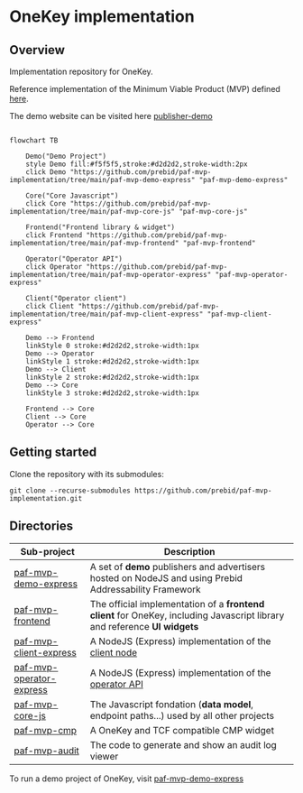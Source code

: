 # OneKey implementation


## Overview
Implementation repository for OneKey.

Reference implementation of the Minimum Viable Product (MVP) defined [here](https://github.com/criteo/addressable-network-proposals/tree/main/mvp-spec).

The demo website can be visited here [publisher-demo](https://www.pafdemopublisher.com/)

```mermaid

flowchart TB

    Demo("Demo Project")
    style Demo fill:#f5f5f5,stroke:#d2d2d2,stroke-width:2px
    click Demo "https://github.com/prebid/paf-mvp-implementation/tree/main/paf-mvp-demo-express" "paf-mvp-demo-express"
    
    Core("Core Javascript")
    click Core "https://github.com/prebid/paf-mvp-implementation/tree/main/paf-mvp-core-js" "paf-mvp-core-js"
    
    Frontend("Frontend library & widget")
    click Frontend "https://github.com/prebid/paf-mvp-implementation/tree/main/paf-mvp-frontend" "paf-mvp-frontend"
    
    Operator("Operator API")
    click Operator "https://github.com/prebid/paf-mvp-implementation/tree/main/paf-mvp-operator-express" "paf-mvp-operator-express"
    
    Client("Operator client")
    click Client "https://github.com/prebid/paf-mvp-implementation/tree/main/paf-mvp-client-express" "paf-mvp-client-express"
    
    Demo --> Frontend
    linkStyle 0 stroke:#d2d2d2,stroke-width:1px
    Demo --> Operator
    linkStyle 1 stroke:#d2d2d2,stroke-width:1px
    Demo --> Client
    linkStyle 2 stroke:#d2d2d2,stroke-width:1px
    Demo --> Core
    linkStyle 3 stroke:#d2d2d2,stroke-width:1px
    
    Frontend --> Core
    Client --> Core
    Operator --> Core

```

## Getting started

Clone the repository with its submodules: 

````
git clone --recurse-submodules https://github.com/prebid/paf-mvp-implementation.git
````

## Directories

| Sub-project                                            | Description                                                                                                                                         |
|--------------------------------------------------------|-----------------------------------------------------------------------------------------------------------------------------------------------------|
| [paf-mvp-demo-express](./paf-mvp-demo-express)         | A set of **demo** publishers and advertisers hosted on NodeJS and using Prebid Addressability Framework                                             |
| [paf-mvp-frontend](./paf-mvp-frontend)                 | The official implementation of a **frontend client** for OneKey, including Javascript library and reference **UI widgets**                          |
| [paf-mvp-client-express](./paf-mvp-client-express)     | A NodeJS (Express) implementation of the [client node](https://github.com/prebid/addressability-framework/blob/main/mvp-spec/paf-client-node.md)    |
| [paf-mvp-operator-express](./paf-mvp-operator-express) | A NodeJS (Express) implementation of the [operator API](https://github.com/criteo/addressable-network-proposals/blob/main/mvp-spec/operator-api.md) |
| [paf-mvp-core-js](./paf-mvp-core-js)                   | The Javascript fondation (**data model**, endpoint paths...) used by all other projects                                                             |
| [paf-mvp-cmp](./paf-mvp-cmp)                           | A OneKey and TCF compatible CMP widget                                                                                                              |
| [paf-mvp-audit](./paf-mvp-audit)                       | The code to generate and show an audit log viewer                                                                                                   |

To run a demo project of OneKey, visit [paf-mvp-demo-express](./paf-mvp-demo-express)
